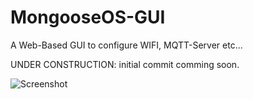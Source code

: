 # MongooseOS-GUI
A Web-Based GUI to configure WIFI, MQTT-Server etc...

UNDER CONSTRUCTION: initial commit comming soon.


![Screenshot](http://www.imakeyouintelligent.com/wp-content/uploads/2017/10/IMG_7905.jpg)
